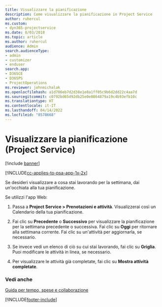```yaml
---
title: Visualizzare la pianificazione
description: Come visualizzare la pianificazione in Project Service
author: ruhercul
ms.custom:
- dyn365-projectservice
ms.date: 8/03/2018
ms.topic: article
ms.author: ruhercul
audience: Admin
search.audienceType:
- admin
- customizer
- enduser
search.app:
- D365CE
- D365PS
- ProjectOperations
ms.reviewer: johnmichalak
ms.openlocfilehash: a1d786eb7d2d38e1e8a1ff05c9b6d2dd22c4aa7d
ms.sourcegitcommit: c0792bd65d92db25e0e8864879a19c4b93efb10c
ms.translationtype: HT
ms.contentlocale: it-IT
ms.lasthandoff: 04/14/2022
ms.locfileid: "8578668"
---
```

# <a name="view-your-schedule-project-service"></a>Visualizzare la pianificazione (Project Service)

[!include [banner](../includes/psa-now-project-operations.md)]

[!INCLUDE[cc-applies-to-psa-app-1x-2x](../includes/cc-applies-to-psa-app-1x-2x.md)]

Se desideri visualizzare a cosa stai lavorando per la settimana, dai un'occhiata alla tua pianificazione.  
  
 Se utilizzi l'app Web:  
  
1.  Passa a **Project Service > Prenotazioni e attività**. Visualizzerai così un Calendario della tua pianificazione.  
  
2.  Fai clic su **Precedente** o **Successivo** per visualizzare la pianificazione per la settimana precedente o successiva. Fai clic su **Oggi** per ritornare alla settimana corrente. Fai clic su un'attività per aggiornarla, se necessario.  
  
3.  Se invece vedi un elenco di ciò su cui stai lavorando, fai clic su **Griglia**. Puoi modificare le attività in linea, se necessario.  
  
4.  Per visualizzare le attività già completate, fai clic su **Mostra attività completate**.  
  
### <a name="see-also"></a>Vedi anche  
 [Guida per tempo, spese e collaborazione](../psa/time-expense-collaboration-guide.md)


[!INCLUDE[footer-include](../includes/footer-banner.md)]
